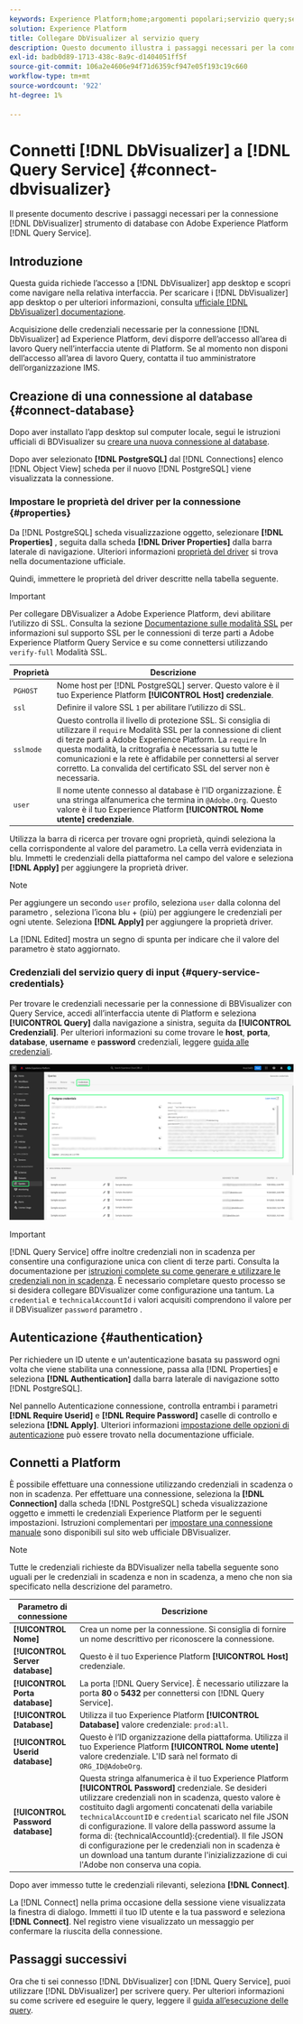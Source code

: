 ```yaml
---
keywords: Experience Platform;home;argomenti popolari;servizio query;servizio query;Db Visualizer;DbVisualizer;db visulaizer;connettersi al servizio query;
solution: Experience Platform
title: Collegare DbVisualizer al servizio query
description: Questo documento illustra i passaggi necessari per la connessione di DbVisualizer con Adobe Experience Platform Query Service.
exl-id: badb0d89-1713-438c-8a9c-d1404051ff5f
source-git-commit: 106a2e4606e94f71d6359cf947e05f193c19c660
workflow-type: tm+mt
source-wordcount: '922'
ht-degree: 1%

---
```


# Connetti [!DNL DbVisualizer] a [!DNL Query Service] {#connect-dbvisualizer}

Il presente documento descrive i passaggi necessari per la connessione [!DNL DbVisualizer] strumento di database con Adobe Experience Platform [!DNL Query Service].

## Introduzione

Questa guida richiede l’accesso a [!DNL DbVisualizer] app desktop e scopri come navigare nella relativa interfaccia. Per scaricare i [!DNL DbVisualizer] app desktop o per ulteriori informazioni, consulta [ufficiale [!DNL DbVisualizer] documentazione](https://www.dbvis.com/download/).

Acquisizione delle credenziali necessarie per la connessione [!DNL  DbVisualizer] ad Experience Platform, devi disporre dell’accesso all’area di lavoro Query nell’interfaccia utente di Platform. Se al momento non disponi dell’accesso all’area di lavoro Query, contatta il tuo amministratore dell’organizzazione IMS.

## Creazione di una connessione al database {#connect-database}

Dopo aver installato l’app desktop sul computer locale, segui le istruzioni ufficiali di BDVisualizer su [creare una nuova connessione al database](https://confluence.dbvis.com/display/UG130/Create+a+New+Database+Connection).

Dopo aver selezionato **[!DNL PostgreSQL]** dal [!DNL Connections] elenco [!DNL Object View] scheda per il nuovo [!DNL PostgreSQL] viene visualizzata la connessione.

### Impostare le proprietà del driver per la connessione {#properties}

Da [!DNL PostgreSQL] scheda visualizzazione oggetto, selezionare **[!DNL Properties]** , seguita dalla scheda **[!DNL Driver Properties]** dalla barra laterale di navigazione. Ulteriori informazioni [proprietà del driver](https://confluence.dbvis.com/display/UG130/Configuring+Connection+Properties#ConfiguringConnectionProperties-DriverProperties) si trova nella documentazione ufficiale.

Quindi, immettere le proprietà del driver descritte nella tabella seguente.

>[!IMPORTANT]
>
>Per collegare DBVisualizer a Adobe Experience Platform, devi abilitare l’utilizzo di SSL. Consulta la sezione [Documentazione sulle modalità SSL](./ssl-modes.md) per informazioni sul supporto SSL per le connessioni di terze parti a Adobe Experience Platform Query Service e su come connettersi utilizzando `verify-full` Modalità SSL.

| Proprietà | Descrizione |
| ------ | ------ |
| `PGHOST` | Nome host per [!DNL PostgreSQL] server. Questo valore è il tuo Experience Platform **[!UICONTROL Host] credenziale**. |
| `ssl` | Definire il valore SSL `1` per abilitare l’utilizzo di SSL. |
| `sslmode` | Questo controlla il livello di protezione SSL. Si consiglia di utilizzare il `require` Modalità SSL per la connessione di client di terze parti a Adobe Experience Platform. La `require` In questa modalità, la crittografia è necessaria su tutte le comunicazioni e la rete è affidabile per connettersi al server corretto. La convalida del certificato SSL del server non è necessaria. |
| `user` | Il nome utente connesso al database è l&#39;ID organizzazione. È una stringa alfanumerica che termina in `@Adobe.Org`. Questo valore è il tuo Experience Platform **[!UICONTROL Nome utente] credenziale**. |

Utilizza la barra di ricerca per trovare ogni proprietà, quindi seleziona la cella corrispondente al valore del parametro. La cella verrà evidenziata in blu. Immetti le credenziali della piattaforma nel campo del valore e seleziona **[!DNL Apply]** per aggiungere la proprietà driver.

>[!NOTE]
>
>Per aggiungere un secondo `user` profilo, seleziona `user` dalla colonna del parametro , seleziona l’icona blu + (più) per aggiungere le credenziali per ogni utente. Seleziona **[!DNL Apply]** per aggiungere la proprietà driver.

La [!DNL Edited] mostra un segno di spunta per indicare che il valore del parametro è stato aggiornato.

### Credenziali del servizio query di input {#query-service-credentials}

Per trovare le credenziali necessarie per la connessione di BBVisualizer con Query Service, accedi all’interfaccia utente di Platform e seleziona **[!UICONTROL Query]** dalla navigazione a sinistra, seguita da **[!UICONTROL Credenziali]**. Per ulteriori informazioni su come trovare le **host**, **porta**, **database**, **username** e **password** credenziali, leggere [guida alle credenziali](../ui/credentials.md).

![La pagina Credenziali dell&#39;area di lavoro Query Experienci Platform con credenziali e le credenziali in scadenza evidenziate.](../images/clients/dbvisualizer/query-service-credentials-page.png)

>[!IMPORTANT]
>
>[!DNL Query Service] offre inoltre credenziali non in scadenza per consentire una configurazione unica con client di terze parti. Consulta la documentazione per [istruzioni complete su come generare e utilizzare le credenziali non in scadenza](../ui/credentials.md#non-expiring-credentials). È necessario completare questo processo se si desidera collegare BDVisualizer come configurazione una tantum. La `credential` e `technicalAccountId` i valori acquisiti comprendono il valore per il DBVisualizer `password` parametro .

## Autenticazione {#authentication}

Per richiedere un ID utente e un&#39;autenticazione basata su password ogni volta che viene stabilita una connessione, passa alla [!DNL Properties] e seleziona **[!DNL Authentication]** dalla barra laterale di navigazione sotto [!DNL PostgreSQL].

Nel pannello Autenticazione connessione, controlla entrambi i parametri **[!DNL Require Userid]** e **[!DNL Require Password]** caselle di controllo e seleziona **[!DNL Apply]**. Ulteriori informazioni [impostazione delle opzioni di autenticazione](https://confluence.dbvis.com/display/UG140/Setting+Common+Authentication+Options) può essere trovato nella documentazione ufficiale.

## Connetti a Platform

È possibile effettuare una connessione utilizzando credenziali in scadenza o non in scadenza. Per effettuare una connessione, seleziona la **[!DNL Connection]** dalla scheda [!DNL PostgreSQL] scheda visualizzazione oggetto e immetti le credenziali Experience Platform per le seguenti impostazioni. Istruzioni complementari per [impostare una connessione manuale](https://confluence.dbvis.com/display/UG100/Setting+Up+a+Connection+Manually) sono disponibili sul sito web ufficiale DBVisualizer.

>[!NOTE]
>
>Tutte le credenziali richieste da BDVisualizer nella tabella seguente sono uguali per le credenziali in scadenza e non in scadenza, a meno che non sia specificato nella descrizione del parametro.

| Parametro di connessione | Descrizione |
|---|---|
| **[!UICONTROL Nome]** | Crea un nome per la connessione. Si consiglia di fornire un nome descrittivo per riconoscere la connessione. |
| **[!UICONTROL Server database]** | Questo è il tuo Experience Platform **[!UICONTROL Host]** credenziale. |
| **[!UICONTROL Porta database]** | La porta [!DNL Query Service]. È necessario utilizzare la porta **80** o **5432** per connettersi con [!DNL Query Service]. |
| **[!UICONTROL Database]** | Utilizza il tuo Experience Platform **[!UICONTROL Database]** valore credenziale: `prod:all`. |
| **[!UICONTROL Userid database]** | Questo è l’ID organizzazione della piattaforma. Utilizza il tuo Experience Platform **[!UICONTROL Nome utente]** valore credenziale. L&#39;ID sarà nel formato di `ORG_ID@AdobeOrg`. |
| **[!UICONTROL Password database]** | Questa stringa alfanumerica è il tuo Experience Platform **[!UICONTROL Password]** credenziale. Se desideri utilizzare credenziali non in scadenza, questo valore è costituito dagli argomenti concatenati della variabile `technicalAccountID` e `credential` scaricato nel file JSON di configurazione. Il valore della password assume la forma di: {technicalAccountId}:{credential}. Il file JSON di configurazione per le credenziali non in scadenza è un download una tantum durante l&#39;inizializzazione di cui l&#39;Adobe non conserva una copia. |

Dopo aver immesso tutte le credenziali rilevanti, seleziona **[!DNL Connect]**.

La [!DNL Connect] nella prima occasione della sessione viene visualizzata la finestra di dialogo. Immetti il tuo ID utente e la tua password e seleziona **[!DNL Connect]**. Nel registro viene visualizzato un messaggio per confermare la riuscita della connessione.

## Passaggi successivi

Ora che ti sei connesso [!DNL DbVisualizer] con [!DNL Query Service], puoi utilizzare [!DNL DbVisualizer] per scrivere query. Per ulteriori informazioni su come scrivere ed eseguire le query, leggere il [guida all’esecuzione delle query](../best-practices/writing-queries.md).
